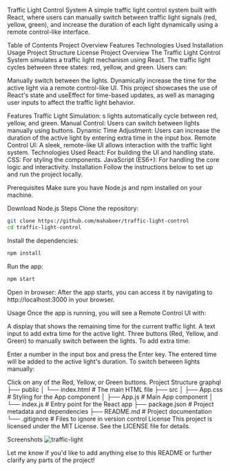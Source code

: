 Traffic Light Control System
A simple traffic light control system built with React, where users can manually switch between traffic light signals (red, yellow, green), and increase the duration of each light dynamically using a remote control-like interface.

Table of Contents
Project Overview
Features
Technologies Used
Installation
Usage
Project Structure
License
Project Overview
The Traffic Light Control System simulates a traffic light mechanism using React. The traffic light cycles between three states: red, yellow, and green. Users can:

Manually switch between the lights.
Dynamically increase the time for the active light via a remote control-like UI.
This project showcases the use of React's state and useEffect for time-based updates, as well as managing user inputs to affect the traffic light behavior.

Features
Traffic Light Simulation: s lights automatically cycle between red, yellow, and green.
Manual Control: Users can switch between lights manually using buttons.
Dynamic Time Adjustment: Users can increase the duration of the active light by entering extra time in the input box.
Remote Control UI: A sleek, remote-like UI allows interaction with the traffic light system.
Technologies Used
React: For building the UI and handling state.
CSS: For styling the components.
JavaScript (ES6+): For handling the core logic and interactivity.
Installation
Follow the instructions below to set up and run the project locally.

Prerequisites
Make sure you have Node.js and npm installed on your machine.

Download Node.js
Steps
Clone the repository:

```bash
git clone https://github.com/mahabeer/traffic-light-control
cd traffic-light-control
```

Install the dependencies:

```bash
npm install
```
Run the app:
```bash
npm start
```
Open in browser:
After the app starts, you can access it by navigating to http://localhost:3000 in your browser.

Usage
Once the app is running, you will see a Remote Control UI with:

A display that shows the remaining time for the current traffic light.
A text input to add extra time for the active light.
Three buttons (Red, Yellow, and Green) to manually switch between the lights.
To add extra time:

Enter a number in the input box and press the Enter key. The entered time will be added to the active light's duration.
To switch between lights manually:

Click on any of the Red, Yellow, or Green buttons.
Project Structure
graphql
├── public
│ └── index.html # The main HTML file
├── src
│ ├── App.css # Styling for the App component
│ ├── App.js # Main App component
│ └── index.js # Entry point for the React app
├── package.json # Project metadata and dependencies
├── README.md # Project documentation
└── .gitignore # Files to ignore in version control
License
This project is licensed under the MIT License. See the LICENSE file for details.

Screenshots
![traffic-light](https://github.com/user-attachments/assets/a76cd9bf-17ab-4b1e-9c69-a3b601cb57e2)

Let me know if you'd like to add anything else to this README or further clarify any parts of the project!

